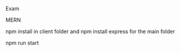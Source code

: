 Exam

MERN

npm install in client folder and npm install express for the main folder 

npm run start
